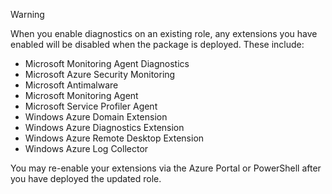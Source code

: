 > [!WARNING]
> When you enable diagnostics on an existing role, any extensions you have enabled will be disabled when the package is deployed. These include:
>
> * Microsoft Monitoring Agent Diagnostics
> * Microsoft Azure Security Monitoring
> * Microsoft Antimalware                 
> * Microsoft Monitoring Agent
> * Microsoft Service Profiler Agent      
> * Windows Azure Domain Extension        
> * Windows Azure Diagnostics Extension   
> * Windows Azure Remote Desktop Extension
> * Windows Azure Log Collector
>
> You may re-enable your extensions via the Azure Portal or PowerShell after you have deployed the updated role.
>
